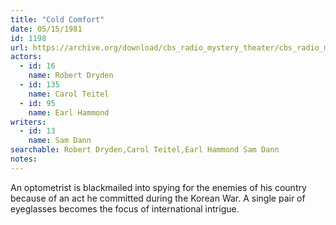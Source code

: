 ```yaml
---
title: "Cold Comfort"
date: 05/15/1981
id: 1198
url: https://archive.org/download/cbs_radio_mystery_theater/cbs_radio_mystery_theater-1151-1200.zip/cbs_radio_mystery_theater-1151-1200%2Fcbsrmt_1198_cold_comfort.mp3
actors:  
  - id: 16
    name: Robert Dryden  
  - id: 135
    name: Carol Teitel  
  - id: 95
    name: Earl Hammond
writers:  
  - id: 13
    name: Sam Dann
searchable: Robert Dryden,Carol Teitel,Earl Hammond Sam Dann
notes:  
---
```

An optometrist is blackmailed into spying for the enemies of his country because of an act he committed during the Korean War. A single pair of eyeglasses becomes the focus of international intrigue.